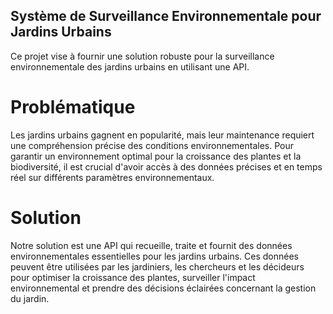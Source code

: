 ## Système de Surveillance Environnementale pour Jardins Urbains
Ce projet vise à fournir une solution robuste pour la surveillance environnementale des jardins urbains en utilisant une API.

# Problématique
Les jardins urbains gagnent en popularité, mais leur maintenance requiert une compréhension précise des conditions environnementales. Pour garantir un environnement optimal pour la croissance des plantes et la biodiversité, il est crucial d'avoir accès à des données précises et en temps réel sur différents paramètres environnementaux.

# Solution
Notre solution est une API qui recueille, traite et fournit des données environnementales essentielles pour les jardins urbains. Ces données peuvent être utilisées par les jardiniers, les chercheurs et les décideurs pour optimiser la croissance des plantes, surveiller l'impact environnemental et prendre des décisions éclairées concernant la gestion du jardin.

